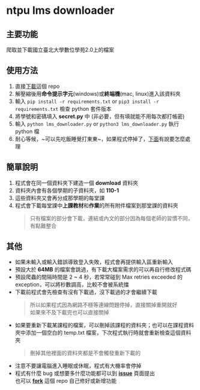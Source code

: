 # ntpu lms downloader

## 主要功能
爬取並下載國立臺北大學數位學苑2.0上的檔案

## 使用方法
1. 直接[下載](https://github.com/garyellow/ntpu_lms_downloader/archive/refs/heads/master.zip)這個 repo
2. 解壓縮後用**命令提示字元**(windows)或**終端機**(mac, linux)進入該資料夾
3. 輸入 `pip install -r requirements.txt` or `pip3 install -r requirements.txt` 檢查 python 套件版本
4. 將學號和密碼填入 **secret.py** 中 (非必要，但有填就能不用每次都打帳密)
5. 輸入 `python lms_downloader.py` or `python3 lms_downloader.py` 執行 python 檔
6. 耐心等候，~可以先吃飯睡覺打東東~，如果程式停掉了，[下面](#%E5%85%B6%E4%BB%96)有說要怎麼處理

## 簡單說明
1. 程式會在同一個資料夾下建造一個 **download** 資料夾  
2. 資料夾內會有各個學期的子資料夾，如 **110-1**  
3. 這些資料夾又會再分成那學期的每堂課
4. 程式會下載每堂課中**上課教材**和**作業**的所有附件檔案到那堂課的資料夾
    > 只有檔案的部分會下載，連結或內文的部分因為每個老師的習慣不同，有點難整合
    
## 其他
* 如果未輸入或輸入錯誤導致登入失敗，程式會再提供輸入區重新輸入
* 預設大於 **64MB** 的檔案會跳過，有下載大檔案需求的可以再自行修改程式碼
* 預設爬蟲的間隔時間是 2 ~ 4 秒，若常常碰到 Max retries exceeded 的 exception，可以將秒數調高，比較不會被系統擋
* 下載前程式會先檢查有沒有下載過，沒下載過的才會繼續下載  
    > 所以如果程式因為網路不穩等連線問題停掉，直接關掉重開就好  
      如果來不及下載完也可以直接關掉
* 如果要重新下載某課程的檔案，可以刪掉該課程的資料夾；也可以在課程資料夾中添加一個空白的 temp.txt 檔案，下次程式執行時就會重新檢查這個資料夾
    > 刪掉其他裡面的資料夾都是不會觸發重新下載的
* 注意不要讓電腦進入睡眠或休眠，程式有大機率會停掉
* 程式有什麼 bug 或想要多什麼功能都可以到 [**issue**](https://github.com/garyellow/ntpu_lms_downloader/issues) 頁面提出  
  也可以 [**fork**](https://github.com/garyellow/ntpu_lms_downloader/fork) 這個 repo 自己修好或新增功能
